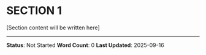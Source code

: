 # SECTION 1

[Section content will be written here]

---
**Status**: Not Started
**Word Count**: 0
**Last Updated**: 2025-09-16
